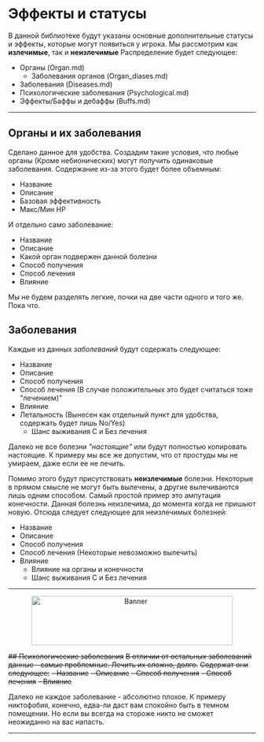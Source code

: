 # Эффекты и статусы
В данной библиотеке будут указаны основные дополнительные статусы и эффекты, которые могут появиться у игрока.
Мы рассмотрим как **излечимые**, так и **неизлечимые**
Распределение будет следующее:
- Органы (Organ.md)
	- Заболевания органов (Organ_diases.md)
- Заболевания (Diseases.md)
- Психологические заболевания (Psychological.md)
- Эффекты/Баффы и дебаффы (Buffs.md)
	
---

## Органы и их заболевания
Сделано данное для удобства. Создадим такие условия, что любые органы (Кроме небионических) могут получить одинаковые заболевания. 
Содержание из-за этого будет более объемным:
- Название
- Описание
- Базовая эффективность
- Макс/Мин HP

И отдельно само заболевание:
- Название
- Описание
- Какой орган подвержен данной болезни
- Способ получения
- Способ лечения
- Влияние

Мы не будем разделять легкие, почки на две части одного и того же. Пока что.

## Заболевания 
Каждые из данных *заболеваний* будут содержать следующее:
- Название
- Описание
- Способ получения
- Способ лечения (В случае положительных это будет считаться тоже "лечением)"
- Влияние
- Летальность (Вынесен как отдельный пункт для удобства, содержать будет лишь No/Yes)
	- Шанс выживания С и Без лечения

Далеко не все болезни *"настоящие"* или будут полностью копировать настоящие. К примеру мы все же допустим, что от простуды мы не умираем, даже если ее не лечить.

Помимо этого будут присутствовать **неизлечимые** болезни. Некоторые в прямом смысле не могут быть вылечены, а другие вылечиваются лишь одним способом.
Самый простой пример это ампутация конечности. Данная болезнь неизлечима, до момента когда не пришьют новую. 
Отсюда следует следующее для неизлечимых болезней:
- Название
- Описание
- Способ получения
- Способ лечения (Некоторые невозможно вылечить)
- Влияние 
	- Влияние на органы и конечности
	- Шанс выживания С и Без лечения
		

---
<p align="center"> <img alt="Banner" width="410" height="100" src="https://codeberg.org/themanyfaceddemon/DM-Bot/raw/branch/master/Sprites.DM-Bot/in_process_banner.png" /></p>

~~## Психологические заболевания~~
~~В отличии от остальных заболеваний данные - самые проблемные. Лечить их сложно, долго.~~
~~Содержат они следующее:~~
	~~- Название~~
	~~- Описание~~
	~~- Способ получения~~
	~~- Способ лечения~~
	~~- Влияние~~
	
Далеко не каждое заболевание - абсолютно плохое. К примеру никтофобия, конечно, едва-ли даст вам спокойно быть в темном помещении. Но если вы всегда на стороже никто не сможет неожиданно на вас напасть. 

---
